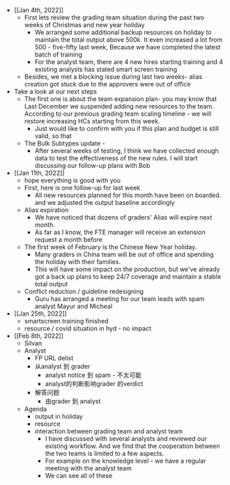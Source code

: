 - [[Jan 4th, 2022]]
	- First lets review the grading team situation during the past two weeks of Christmas and new year holiday
		- We arranged some additional backup resources on holiday to maintain the total output above 500k. It even increased a lot from 500 - five-fifty last week, Because we have completed the latest batch of training
		- For the analyst team, there are 4 new hires starting training and 4 existing analysts has stated smart screen training
	- Besides, we met a blocking issue during last two weeks- alias creation got stuck due to the approvers were out of office
- Take a look at our next steps
	- The first one is about the team expansion plan- you may know that Last December we suspended adding new resources to the team. According to our previous grading team scaling timeline - we will restore increasing HCs starting from this week.
		- Just would like to confirm with you if this plan and budget is still valid, so that
	- The Bulk Subtypes update -
		- After several weeks of testing, I think we have collected enough data to test the effectiveness of the new rules.  I will start discussing our follow-up plans with Bob
- [[Jan 11th, 2022]]
	- hope everything is good with you
	- First, here is one follow-up for last week
		- All new resources planned for this month have been on boarded. and we adjusted the output baseline accordingly
	- Alias expiration
		- We have noticed that dozens of graders' Alias will expire next month.
		- As far as I know, the FTE manager will receive an extension request a month before
	- The first week of February is the Chinese New Year holiday.
		- Many graders in China team will be out of office and spending the holiday with their families.
		- This will have some impact on the production, but we've already got a back up plans to keep 24/7 coverage and maintain a stable total output
	- Conflict reduction / guideline redesigning
		- Guru has arranged a meeting for our team leads with spam analyst Mayur and Micheal
- [[Jan 25th, 2022]]
	- smartscreen training finished
	- resource / covid situation in hyd - no impact
- [[Feb 8th, 2022]]
	- Silvan
	- Analyst
		- FP URL delist
		- 从analyst 到 grader
			- analyst notice 到 spam - 不太可能
			- analyst的判断影响grader 的verdict
		- 解答问题
			- 由grader 到 analyst
	- Agenda
		- output in holiday
		- resource
		- interaction between grading team and analyst team
			- I have discussed with several analysts and reviewed our existing workflow. 
			  And we find that the cooperation between the two teams is limited to a few aspects.
			- For example on the knowledge level - we have a regular meeting with the analyst team
			- We can see all of these